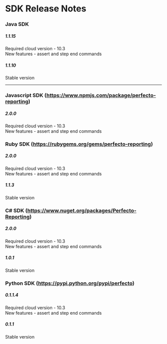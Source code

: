 SDK Release Notes
=============

### Java SDK
##### 1.1.15  
Required cloud version - 10.3  
New features - assert and step end commands  

##### 1.1.10  
Stable version
   
***
### Javascript SDK (https://www.npmjs.com/package/perfecto-reporting)
##### 2.0.0  
Required cloud version - 10.3  
New features - assert and step end commands  
  
  
### Ruby SDK (https://rubygems.org/gems/perfecto-reporting)
##### 2.0.0  
Required cloud version - 10.3  
New features - assert and step end commands  

##### 1.1.3  
Stable version  
  
  
### C# SDK (https://www.nuget.org/packages/Perfecto-Reporting)
##### 2.0.0  
Required cloud version - 10.3  
New features - assert and step end commands  

##### 1.0.1  
Stable version  
  
  
### Python SDK (https://pypi.python.org/pypi/perfecto)
##### 0.1.1.4  
Required cloud version - 10.3  
New features - assert and step end commands 

##### 0.1.1  
Stable version  
